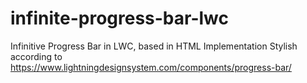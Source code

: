# infinite-progress-bar-lwc

Infinitive Progress Bar in LWC, based in HTML Implementation
Stylish according to https://www.lightningdesignsystem.com/components/progress-bar/

